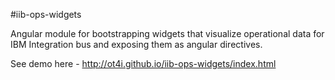 #iib-ops-widgets

Angular module for bootstrapping widgets that visualize operational data for IBM Integration bus and exposing them as angular directives.

See demo here - http://ot4i.github.io/iib-ops-widgets/index.html
